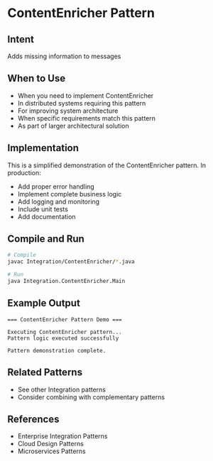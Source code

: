 # ContentEnricher Pattern

## Intent
Adds missing information to messages

## When to Use
- When you need to implement ContentEnricher
- In distributed systems requiring this pattern
- For improving system architecture
- When specific requirements match this pattern
- As part of larger architectural solution

## Implementation
This is a simplified demonstration of the ContentEnricher pattern. In production:
- Add proper error handling
- Implement complete business logic
- Add logging and monitoring
- Include unit tests
- Add documentation

## Compile and Run
```bash
# Compile
javac Integration/ContentEnricher/*.java

# Run
java Integration.ContentEnricher.Main
```

## Example Output
```
=== ContentEnricher Pattern Demo ===

Executing ContentEnricher pattern...
Pattern logic executed successfully

Pattern demonstration complete.
```

## Related Patterns
- See other Integration patterns
- Consider combining with complementary patterns

## References
- Enterprise Integration Patterns
- Cloud Design Patterns
- Microservices Patterns
